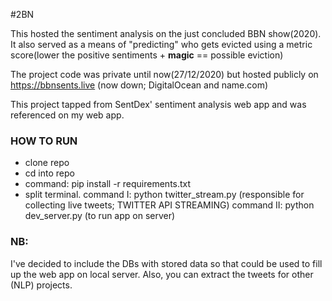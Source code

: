 #2BN

This hosted the sentiment analysis on the just concluded BBN show(2020). It also served as a means of "predicting" who gets evicted using a metric score(lower the positive sentiments + **magic** == possible eviction)


The project code was private until now(27/12/2020) but hosted publicly on https://bbnsents.live (now down; DigitalOcean and name.com)



This project tapped from SentDex' sentiment analysis web app and was referenced on my web app.


### HOW TO RUN

- clone repo
- cd into repo
- command: pip install -r requirements.txt
- split terminal.
  command I: python twitter_stream.py (responsible for collecting live tweets; TWITTER API STREAMING)
  command II: python dev_server.py (to run app on server)



### NB:
I've decided to include the DBs with stored data so that could be used to fill up the web app on local server. Also, you can extract the tweets for other (NLP) projects.

